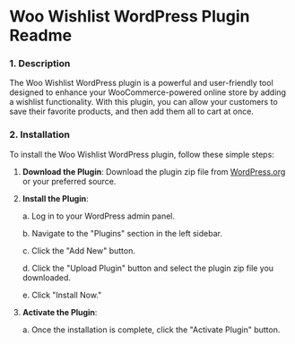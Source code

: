 # Woo Wishlist WordPress Plugin Readme

### 1. Description

The Woo Wishlist WordPress plugin is a powerful and user-friendly tool designed to enhance your WooCommerce-powered online store by adding a wishlist functionality. With this plugin, you can allow your customers to save their favorite products, and then add them all to cart at once.

### 2. Installation

To install the Woo Wishlist WordPress plugin, follow these simple steps:

1. **Download the Plugin**: Download the plugin zip file from [WordPress.org](https://wordpress.org/plugins/woo-wishlist/) or your preferred source.

2. **Install the Plugin**:

    a. Log in to your WordPress admin panel.
    
    b. Navigate to the "Plugins" section in the left sidebar.
    
    c. Click the "Add New" button.
    
    d. Click the "Upload Plugin" button and select the plugin zip file you downloaded.
    
    e. Click "Install Now."

3. **Activate the Plugin**:

    a. Once the installation is complete, click the "Activate Plugin" button.
